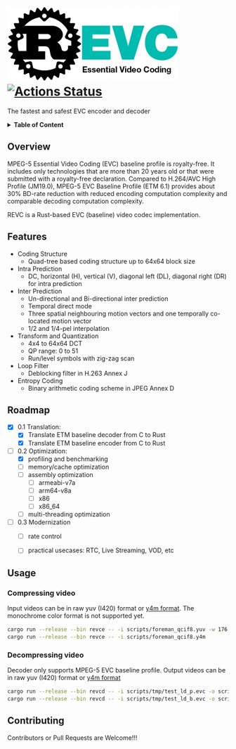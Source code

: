 # ![revc](doc/REVC.png) [![Actions Status](https://github.com/revcx/revc/workflows/revc/badge.svg?branch=master)](https://github.com/revcx/revc/actions) 

The fastest and safest EVC encoder and decoder

<details>
<summary><b>Table of Content</b></summary>

- [Overview](#overview)
- [Features](#features)
- [Roadmap](#roadmap)
- [Usage](#usage)
  - [Compressing video](#compressing-video)
  - [Decompressing video](#decompressing-video)
- [Contributing](#contributing)
</details>

## Overview
MPEG-5 Essential Video Coding (EVC) baseline profile is royalty-free. It includes only technologies that are more than 20 years old or that were submitted with a royalty-free declaration. 
Compared to H.264/AVC High Profile (JM19.0), MPEG-5 EVC Baseline Profile (ETM 6.1) provides about 30% BD-rate reduction with reduced encoding computation complexity and comparable decoding computation complexity.

REVC is a Rust-based EVC (baseline) video codec implementation.

## Features
* Coding Structure
  * Quad-tree based coding structure up to 64x64 block size
* Intra Prediction
  * DC, horizontal (H), vertical (V), diagonal left (DL), diagonal right (DR) for intra prediction
* Inter Prediction
  * Un-directional and Bi-directional inter prediction
  * Temporal direct mode
  * Three spatial neighbouring motion vectors and one temporally co-located motion vector
  * 1/2 and 1/4-pel interpolation
* Transform and Quantization
  * 4x4 to 64x64 DCT
  * QP range: 0 to 51
  * Run/level symbols with zig-zag scan
* Loop Filter
  * Deblocking filter in H.263 Annex J
* Entropy Coding
  * Binary arithmetic coding scheme in JPEG Annex D

## Roadmap
- [x] 0.1 Translation:
  - [x] Translate ETM baseline decoder from C to Rust
  - [x] Translate ETM baseline encoder from C to Rust		 
- [ ] 0.2 Optimization:
  - [x] profiling and benchmarking
  - [ ] memory/cache optimization
  - [ ] assembly optimization
    - [ ] armeabi-v7a
    - [ ] arm64-v8a
    - [ ] x86
    - [ ] x86_64  
  - [ ] multi-threading optimization
- [ ] 0.3 Modernization
  - [ ] rate control
  - [ ] practical usecases: RTC, Live Streaming, VOD, etc


## Usage
### Compressing video
Input videos can be in raw yuv (I420) format or [y4m format](https://wiki.multimedia.cx/index.php/YUV4MPEG2). The monochrome color format is not supported yet.

```sh
cargo run --release --bin revce -- -i scripts/foreman_qcif8.yuv -w 176 -h 144 -z 30 -f 8 -q 27 -r scripts/tmp/rec.yuv --keyint 8 --ref_pic_gap_length 8 --skip 0 --disable_dbf --inter_slice_type 1 -o scripts/tmp/test_ld_p.evc -v
cargo run --release --bin revce -- -i scripts/foreman_qcif8.y4m                     -f 8 -q 27 -r scripts/tmp/rec.y4m --keyint 8 --ref_pic_gap_length 8 --skip 0               --inter_slice_type 0 -o scripts/tmp/test_ld_b.evc -v
```

### Decompressing video
Decoder only supports MPEG-5 EVC baseline profile. Output videos can be in raw yuv (I420) format or [y4m format](https://wiki.multimedia.cx/index.php/YUV4MPEG2)

```sh
cargo run --release --bin revcd -- -i scripts/tmp/test_ld_p.evc -o scripts/tmp/test.yuv -v
cargo run --release --bin revcd -- -i scripts/tmp/test_ld_b.evc -o scripts/tmp/test.y4m -v
```


## Contributing
Contributors or Pull Requests are Welcome!!!
